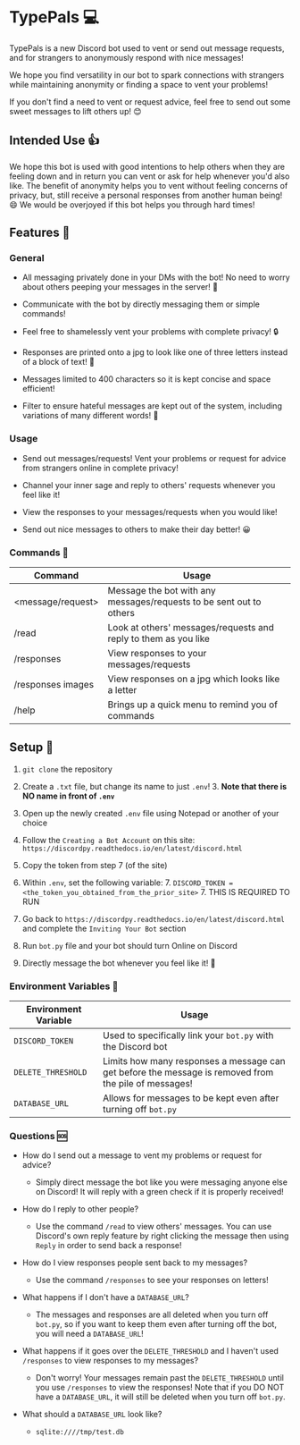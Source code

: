 # TypePals 💻
TypePals is a new Discord bot used to vent or send out message requests, and for
strangers to anonymously respond with nice messages! 
 
We hope you find versatility in our bot to spark connections with strangers while maintaining 
anonymity or finding a space to vent your problems!

If you don't find a need to vent or request advice, feel free to send out some sweet messages to 
lift others up! 😊

 
## Intended Use 👍
We hope this bot is used with good intentions to help others when they are feeling down and in 
 return you can vent or ask for help whenever you'd also like. The benefit of anonymity helps you
 to vent without feeling concerns of privacy, but, still receive a personal responses from another
 human being! 😄 We would be overjoyed if this bot helps you through hard times!
 
## Features 🙌
### General
- All messaging privately done in your DMs with the bot! No need to worry about others peeping
 your messages in the server! 🤫
 
- Communicate with the bot by directly messaging them or simple commands!
- Feel free to shamelessly vent your problems with complete privacy! 🔒
- Responses are printed onto a jpg to look like one of three letters instead of a block of text! 📨
- Messages limited to 400 characters so it is kept concise and space efficient!
- Filter to ensure hateful messages are kept out of the system, including variations of many
different words! 🔞


### Usage
- Send out messages/requests! Vent your problems or request for advice from strangers online in
 complete privacy!
 
- Channel your inner sage and reply to others' requests whenever you feel like it!
- View the responses to your messages/requests when you would like!
- Send out nice messages to others to make their day better! 😀

### Commands 🔌
Command | Usage
--------|------------
<message/request> | Message the bot with any messages/requests to be sent out to others
/read | Look at others' messages/requests and reply to them as you like
/responses | View responses to your messages/requests
/responses images | View responses on a jpg which looks like a letter
/help | Brings up a quick menu to remind you of commands

## Setup 🔨
1. ```git clone``` the repository

3. Create a ```.txt``` file, but change its name to just ```.env```! 
    3. **Note that there is NO name in front of  ```.env```**
4. Open up the newly created ```.env``` file using Notepad or another of your choice
5. Follow the ```Creating a Bot Account``` on this site:
```https://discordpy.readthedocs.io/en/latest/discord.html```
6. Copy the token from step 7 (of the site)
7. Within ```.env```, set the following variable:
    7. ```DISCORD_TOKEN = <the_token_you_obtained_from_the_prior_site>```
        7. THIS IS REQUIRED TO RUN
8. Go back to ```https://discordpy.readthedocs.io/en/latest/discord.html``` and complete the 
```Inviting Your Bot``` section
9. Run ```bot.py``` file and your bot should turn Online on Discord
10. Directly message the bot whenever you feel like it! 🎉

### Environment Variables 🔑
Environment Variable  | Usage
---------------------|------
```DISCORD_TOKEN``` | Used to specifically link your ```bot.py``` with the Discord bot
```DELETE_THRESHOLD``` | Limits how many responses a message can get before the message is removed from the pile of messages!
```DATABASE_URL``` | Allows for messages to be kept even after turning off ```bot.py```


### Questions 🆘
- How do I send out a message to vent my problems or request for advice?
    - Simply direct message the bot like you were messaging anyone else on Discord! It will reply 
    with a green check if it is properly received!
    
- How do I reply to other people?
    - Use the command ```/read``` to view others' messages. You can use Discord's own reply feature
    by right clicking the message then using ```Reply``` in order to send back a response!
    
- How do I view responses people sent back to my messages?
    - Use the command ```/responses``` to see your responses on letters!

- What happens if I don't have a ```DATABASE_URL```?
    - The messages and responses are all deleted when you turn off ```bot.py```, so if you want to
    keep them even after turning off the bot, you will need a ```DATABASE_URL```!
         
- What happens if it goes over the ```DELETE_THRESHOLD``` and I haven't used ```/responses``` to
view responses to my messages?
    - Don't worry! Your messages remain past the ```DELETE_THRESHOLD``` until you use 
    ```/responses``` to view the responses! Note that if you DO NOT have a ```DATABASE_URL```, it will
    still be deleted when you turn off ```bot.py```.
    
- What should a ```DATABASE_URL``` look like?
    - ```sqlite:////tmp/test.db```

